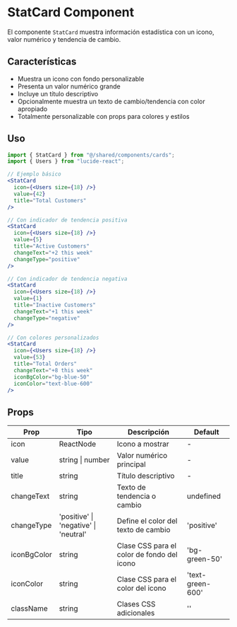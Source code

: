 # StatCard Component

El componente `StatCard` muestra información estadística con un icono, valor numérico y tendencia de cambio.

## Características

- Muestra un icono con fondo personalizable
- Presenta un valor numérico grande
- Incluye un título descriptivo
- Opcionalmente muestra un texto de cambio/tendencia con color apropiado
- Totalmente personalizable con props para colores y estilos

## Uso

```jsx
import { StatCard } from "@/shared/components/cards";
import { Users } from "lucide-react";

// Ejemplo básico
<StatCard
  icon={<Users size={18} />}
  value={42}
  title="Total Customers"
/>

// Con indicador de tendencia positiva
<StatCard
  icon={<Users size={18} />}
  value={5}
  title="Active Customers"
  changeText="+2 this week"
  changeType="positive"
/>

// Con indicador de tendencia negativa
<StatCard
  icon={<Users size={18} />}
  value={1}
  title="Inactive Customers"
  changeText="+1 this week"
  changeType="negative"
/>

// Con colores personalizados
<StatCard
  icon={<Users size={18} />}
  value={53}
  title="Total Orders"
  changeText="+8 this week"
  iconBgColor="bg-blue-50"
  iconColor="text-blue-600"
/>
```

## Props

| Prop        | Tipo                                  | Descripción                                | Default          |
| ----------- | ------------------------------------- | ------------------------------------------ | ---------------- |
| icon        | ReactNode                             | Icono a mostrar                            | -                |
| value       | string \| number                      | Valor numérico principal                   | -                |
| title       | string                                | Título descriptivo                         | -                |
| changeText  | string                                | Texto de tendencia o cambio                | undefined        |
| changeType  | 'positive' \| 'negative' \| 'neutral' | Define el color del texto de cambio        | 'positive'       |
| iconBgColor | string                                | Clase CSS para el color de fondo del icono | 'bg-green-50'    |
| iconColor   | string                                | Clase CSS para el color del icono          | 'text-green-600' |
| className   | string                                | Clases CSS adicionales                     | ''               |
